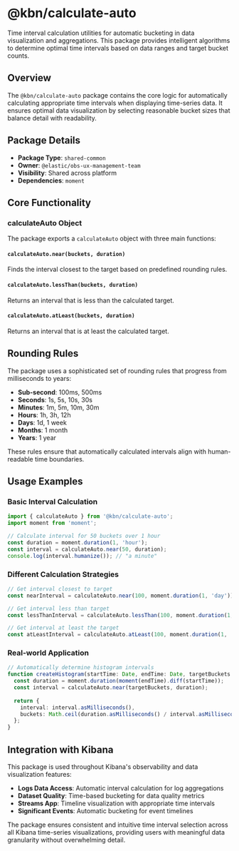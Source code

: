 # @kbn/calculate-auto

Time interval calculation utilities for automatic bucketing in data visualization and aggregations. This package provides intelligent algorithms to determine optimal time intervals based on data ranges and target bucket counts.

## Overview

The `@kbn/calculate-auto` package contains the core logic for automatically calculating appropriate time intervals when displaying time-series data. It ensures optimal data visualization by selecting reasonable bucket sizes that balance detail with readability.

## Package Details

- **Package Type**: `shared-common`
- **Owner**: `@elastic/obs-ux-management-team`
- **Visibility**: Shared across platform
- **Dependencies**: `moment`

## Core Functionality

### calculateAuto Object

The package exports a `calculateAuto` object with three main functions:

#### `calculateAuto.near(buckets, duration)`
Finds the interval closest to the target based on predefined rounding rules.

#### `calculateAuto.lessThan(buckets, duration)` 
Returns an interval that is less than the calculated target.

#### `calculateAuto.atLeast(buckets, duration)`
Returns an interval that is at least the calculated target.

## Rounding Rules

The package uses a sophisticated set of rounding rules that progress from milliseconds to years:

- **Sub-second**: 100ms, 500ms
- **Seconds**: 1s, 5s, 10s, 30s
- **Minutes**: 1m, 5m, 10m, 30m  
- **Hours**: 1h, 3h, 12h
- **Days**: 1d, 1 week
- **Months**: 1 month
- **Years**: 1 year

These rules ensure that automatically calculated intervals align with human-readable time boundaries.

## Usage Examples

### Basic Interval Calculation
```typescript
import { calculateAuto } from '@kbn/calculate-auto';
import moment from 'moment';

// Calculate interval for 50 buckets over 1 hour
const duration = moment.duration(1, 'hour');
const interval = calculateAuto.near(50, duration);
console.log(interval.humanize()); // "a minute"
```

### Different Calculation Strategies
```typescript
// Get interval closest to target
const nearInterval = calculateAuto.near(100, moment.duration(1, 'day'));

// Get interval less than target  
const lessThanInterval = calculateAuto.lessThan(100, moment.duration(1, 'day'));

// Get interval at least the target
const atLeastInterval = calculateAuto.atLeast(100, moment.duration(1, 'day'));
```

### Real-world Application
```typescript
// Automatically determine histogram intervals
function createHistogram(startTime: Date, endTime: Date, targetBuckets: number) {
  const duration = moment.duration(moment(endTime).diff(startTime));
  const interval = calculateAuto.near(targetBuckets, duration);
  
  return {
    interval: interval.asMilliseconds(),
    buckets: Math.ceil(duration.asMilliseconds() / interval.asMilliseconds())
  };
}
```

## Integration with Kibana

This package is used throughout Kibana's observability and data visualization features:

- **Logs Data Access**: Automatic interval calculation for log aggregations
- **Dataset Quality**: Time-based bucketing for data quality metrics
- **Streams App**: Timeline visualization with appropriate time intervals
- **Significant Events**: Automatic bucketing for event timelines

The package ensures consistent and intuitive time interval selection across all Kibana time-series visualizations, providing users with meaningful data granularity without overwhelming detail.
